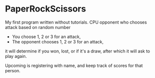 # PaperRockScissors
My first program written without tutorials. CPU opponent who chooses attack based on random number

- You choose 1, 2 or 3 for an attack,
- The opponent chooses 1, 2 or 3 for an attack,

it will determine if you won, lost, or if it's a draw,
after which it will ask to play again. 

Upcoming is registering with name, and keep track of scores for that person.
